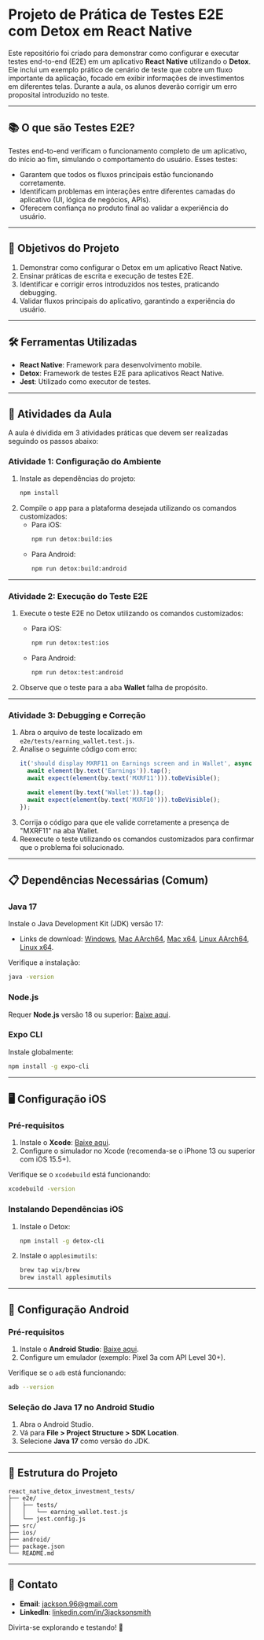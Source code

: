 # **Projeto de Prática de Testes E2E com Detox em React Native**

Este repositório foi criado para demonstrar como configurar e executar testes end-to-end (E2E) em um aplicativo **React Native** utilizando o **Detox**. Ele inclui um exemplo prático de cenário de teste que cobre um fluxo importante da aplicação, focado em exibir informações de investimentos em diferentes telas. Durante a aula, os alunos deverão corrigir um erro proposital introduzido no teste.

---

## 📚 **O que são Testes E2E?**

Testes end-to-end verificam o funcionamento completo de um aplicativo, do início ao fim, simulando o comportamento do usuário. Esses testes:

- Garantem que todos os fluxos principais estão funcionando corretamente.
- Identificam problemas em interações entre diferentes camadas do aplicativo (UI, lógica de negócios, APIs).
- Oferecem confiança no produto final ao validar a experiência do usuário.

---

## 🎯 **Objetivos do Projeto**

1. Demonstrar como configurar o Detox em um aplicativo React Native.
2. Ensinar práticas de escrita e execução de testes E2E.
3. Identificar e corrigir erros introduzidos nos testes, praticando debugging.
4. Validar fluxos principais do aplicativo, garantindo a experiência do usuário.

---

## 🛠 **Ferramentas Utilizadas**

- **React Native**: Framework para desenvolvimento mobile.
- **Detox**: Framework de testes E2E para aplicativos React Native.
- **Jest**: Utilizado como executor de testes.

---

## 📝 **Atividades da Aula**

A aula é dividida em 3 atividades práticas que devem ser realizadas seguindo os passos abaixo:

### **Atividade 1: Configuração do Ambiente**
1. Instale as dependências do projeto:
   ```bash
   npm install
   ```
2. Compile o app para a plataforma desejada utilizando os comandos customizados:
   - Para iOS:
     ```bash
     npm run detox:build:ios
     ```
   - Para Android:
     ```bash
     npm run detox:build:android
     ```

---

### **Atividade 2: Execução do Teste E2E**
1. Execute o teste E2E no Detox utilizando os comandos customizados:
   - Para iOS:
     ```bash
     npm run detox:test:ios
     ```
   - Para Android:
     ```bash
     npm run detox:test:android
     ```

2. Observe que o teste para a aba **Wallet** falha de propósito.

---

### **Atividade 3: Debugging e Correção**
1. Abra o arquivo de teste localizado em `e2e/tests/earning_wallet.test.js`.
2. Analise o seguinte código com erro:
   ```javascript
   it('should display MXRF11 on Earnings screen and in Wallet', async () => {
     await element(by.text('Earnings')).tap();
     await expect(element(by.text('MXRF11'))).toBeVisible();

     await element(by.text('Wallet')).tap();
     await expect(element(by.text('MXRF10'))).toBeVisible();
   });
   ```
3. Corrija o código para que ele valide corretamente a presença de "MXRF11" na aba Wallet.
4. Reexecute o teste utilizando os comandos customizados para confirmar que o problema foi solucionado.

---

## 📋 **Dependências Necessárias (Comum)**

### **Java 17**

Instale o Java Development Kit (JDK) versão 17:

- Links de download: [Windows](https://download.java.net/java/GA/jdk17/0d1cfde4252546c6931946de8db48ee2/9/GPL/openjdk-17.0.2_windows-x64_bin.zip), [Mac AArch64](https://download.java.net/java/GA/jdk17/0d1cfde4252546c6931946de8db48ee2/9/GPL/openjdk-17.0.2_macos-aarch64_bin.tar.gz), [Mac x64](https://download.java.net/java/GA/jdk17/0d1cfde4252546c6931946de8db48ee2/9/GPL/openjdk-17.0.2_macos-x64_bin.tar.gz), [Linux AArch64](https://download.java.net/java/GA/jdk17/0d1cfde4252546c6931946de8db48ee2/9/GPL/openjdk-17.0.2_linux-aarch64_bin.tar.gz), [Linux x64](https://download.java.net/java/GA/jdk17/0d1cfde4252546c6931946de8db48ee2/9/GPL/openjdk-17.0.2_linux-x64_bin.tar.gz).

Verifique a instalação:
```bash
java -version
```

### **Node.js**

Requer **Node.js** versão 18 ou superior: [Baixe aqui](https://nodejs.org/).

### **Expo CLI**

Instale globalmente:
```bash
npm install -g expo-cli
```

---

## 🖥 **Configuração iOS**

### Pré-requisitos

1. Instale o **Xcode**: [Baixe aqui](https://developer.apple.com/xcode/).
2. Configure o simulador no Xcode (recomenda-se o iPhone 13 ou superior com iOS 15.5+).

Verifique se o `xcodebuild` está funcionando:
```bash
xcodebuild -version
```

### Instalando Dependências iOS

1. Instale o Detox:
   ```bash
   npm install -g detox-cli
   ```
2. Instale o `applesimutils`:
   ```bash
   brew tap wix/brew
   brew install applesimutils
   ```

---

## 🤖 **Configuração Android**

### Pré-requisitos

1. Instale o **Android Studio**: [Baixe aqui](https://developer.android.com/studio).
2. Configure um emulador (exemplo: Pixel 3a com API Level 30+).

Verifique se o `adb` está funcionando:
```bash
adb --version
```

### Seleção do Java 17 no Android Studio

1. Abra o Android Studio.
2. Vá para **File > Project Structure > SDK Location**.
3. Selecione **Java 17** como versão do JDK.

---

## 📂 **Estrutura do Projeto**

```
react_native_detox_investment_tests/
├── e2e/
│   ├── tests/
│   │   └── earning_wallet.test.js
│   └── jest.config.js
├── src/
├── ios/
├── android/
├── package.json
└── README.md
```

---

## 📧 **Contato**

- **Email**: [jackson.96@gmail.com](mailto:jackson.96@gmail.com)
- **LinkedIn**: [linkedin.com/in/3jacksonsmith](https://linkedin.com/in/3jacksonsmith)

Divirta-se explorando e testando! 🚀

